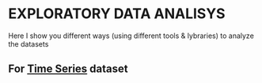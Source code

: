 # EXPLORATORY DATA ANALISYS

Here I show you different ways (using different tools & lybraries) to analyze the datasets

## For [Time Series](1_OnPremise/journey/001/TimeSeries) dataset
